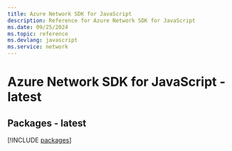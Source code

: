 ```yaml
---
title: Azure Network SDK for JavaScript
description: Reference for Azure Network SDK for JavaScript
ms.date: 09/25/2024
ms.topic: reference
ms.devlang: javascript
ms.service: network
---
```

# Azure Network SDK for JavaScript - latest
## Packages - latest
[!INCLUDE [packages](network-index.md)]
